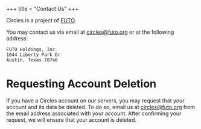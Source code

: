+++
title = "Contact Us"
+++

Circles is a project of [FUTO](https://futo.org).

You may contact us via email at circles@futo.org or at the following address:

```
FUTO Holdings, Inc
1044 Liberty Park Dr
Austin, Texas 78746
```

# Requesting Account Deletion

If you have a Circles account on our servers, you may request that your account and its data be deleted. To do so, email us at circles@futo.org from the email address associated with your account. After confirming your request, we will ensure that your account is deleted.
